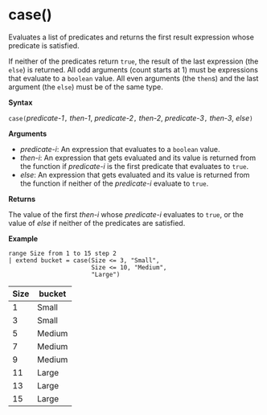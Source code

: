 # case()

Evaluates a list of predicates and returns the first result expression whose predicate is satisfied.

If neither of the predicates return `true`, the result of the last expression (the `else`) is returned.
All odd arguments (count starts at 1) must be expressions that evaluate to a  `boolean` value.
All even arguments (the `then`s) and the last argument (the `else`) must be of the same type.

**Syntax**

`case(`*predicate-1*`,` *then-1*,
       *predicate-2*`,` *then-2*,
       *predicate-3*`,` *then-3*,
       *else*`)`

**Arguments**

* *predicate-i*: An expression that evaluates to a `boolean` value.
* *then-i*: An expression that gets evaluated and its value is returned from the function if *predicate-i* is the first predicate that evaluates to `true`.
* *else*: An expression that gets evaluated and its value is returned from the function if neither of the *predicate-i* evaluate to `true`.

**Returns**

The value of the first *then-i* whose *predicate-i* evaluates to `true`, or the value of *else* if neither of the predicates are satisfied.

**Example**

<!-- csl: https://help.kusto.windows.net:443/Samples -->
```
range Size from 1 to 15 step 2
| extend bucket = case(Size <= 3, "Small", 
                       Size <= 10, "Medium", 
                       "Large")
```

|Size|bucket|
|---|---|
|1|Small|
|3|Small|
|5|Medium|
|7|Medium|
|9|Medium|
|11|Large|
|13|Large|
|15|Large|

